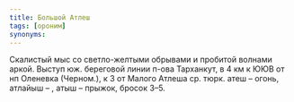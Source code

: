 ```yaml
---
title: Большой Атлеш
tags: [ороним]
synonyms:
---
```


Скалистый мыс со светло-желтыми обрывами и пробитой волнами аркой. Выступ юж.
береговой линии п-ова Тарханкут, в 4 км к ЮЮВ от нп Оленевка (Черном.), к З от
Малого Атлеша ср. тюрк. атеш – огонь, атлайыш – , атыш – прыжок, бросок 3–5.
